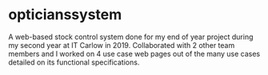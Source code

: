 # opticianssystem
A web-based stock control system done for my end of year project during my second year at IT Carlow in 2019. Collaborated with 2 other team members and I worked on 4 use case web pages out of the many use cases detailed on its functional specifications.
